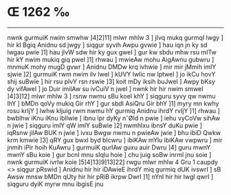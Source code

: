 # Œ 1262 ‰
---
nwnk gurmuiK nwim smwhw ]4]2]11] mlwr mhlw 3 ] jIvq mukq
gurmqI lwgy ] hir kI Bgiq Anidnu sd jwgy ] siqgur syvih Awpu
gvwie ] hau iqn jn ky sd lwgau pwie ]1] hau jIvW sdw hir ky gux
gweI ] gur kw sbdu mhw rsu mITw hir kY nwim mukiq giq pweI ]1]
rhwau ] mwieAw mohu AigAwnu gubwru ] mnmuK mohy mugD gvwr ] Anidnu
DMDw krq ivhwie ] mir mir jMmih imlY sjwie ]2] gurmuiK rwm nwim
ilv lweI ] kUVY lwlic nw lptweI ] jo ikCu hovY shij suBwie ] hir rsu
pIvY rsn rswie ]3] koit mDy iksih buJweI ] Awpy bKsy dy vifAweI ]
jo Duir imilAw su ivCuiV n jweI ] nwnk hir hir nwim smweI
]4]3]12] mlwr mhlw 3 ] rsnw nwmu sBu koeI khY ] siqguru syvy qw
nwmu lhY ] bMDn qoVy mukiq Gir rhY ] gur sbdI AsiQru Gir bhY ]1] myry
mn kwhy rosu krIjY ] lwhw kljuig rwm nwmu hY gurmiq Anidnu ihrdY rvIjY
]1] rhwau ] bwbIhw iKnu iKnu ibllwie ] ibnu ipr dyKy nˆØId n pwie ]
iehu vyCoVw sihAw n jwie ] siqguru imlY qW imlY suBwie ]2] nwmhIxu
ibnsY duKu pwie ] iqRsnw jilAw BUK n jwie ] ivxu Bwgw nwmu n pwieAw
jwie ] bhu ibiD Qwkw krm kmwie ]3] qRY gux bwxI byd bIcwru ] ibiKAw
mYlu ibiKAw vwpwru ] mir jnmih iPir hoih KuAwru ] gurmuiK qurIAw guxu
auir Dwru ]4] guru mwnY mwnY sBu koie ] gur bcnI mnu sIqlu hoie ] chu
juig soBw inrml jnu soie ] nwnk gurmuiK ivrlw koie
]5]4]13]9]13]22]
rwgu mlwr mhlw 4 Gru 1 caupdy
<> siqgur pRswid ]
Anidnu hir hir iDAwieE ihrdY miq gurmiq dUK ivswrI ] sB Awsw
mnsw bMDn qUty hir hir pRiB ikrpw DwrI ]1] nYnI hir hir lwgI qwrI ]
siqguru dyiK myrw mnu ibgisE jnu
####
